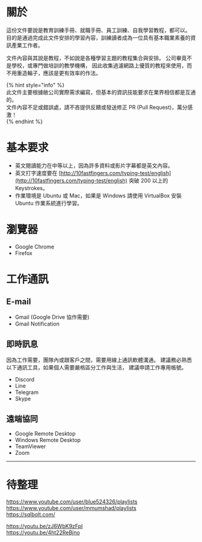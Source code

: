 # 關於

這份文件要說是教育訓練手冊、就職手冊、員工訓練、自我學習教程，都可以。   
目的是通過完成此文件安排的學習內容，訓練讀者成為一位具有基本職業素養的資訊產業工作者。

文件內容與其說是教程，不如說是各種學習主題的教程集合與安排。
公司畢竟不是學校，或專門做培訓的教學機構，
因此收集過濾網路上優質的教程來使用，而不用重造輪子，應該是更有效率的作法。

{% hint style="info" %}   
此文件主要根據敝公司實際需求編寫，但基本的資訊技能要求在業界相信都是互通的。   
文件內容不足或錯誤處，請不吝提供反饋或發送修正 PR (Pull Request)，萬分感激！   
{% endhint %}   

# 基本要求

* 英文閱讀能力在中等以上，因為許多資料或影片字幕都是英文內容。
* 英文打字速度要在 [http://10fastfingers.com/typing-test/english](http://10fastfingers.com/typing-test/english) 突破 200 以上的 Keystrokes。
* 作業環境是 Ubuntu 或 Mac，如果是 Windows 請使用 VirtualBox 安裝 Ubuntu 作業系統進行學習。

# 瀏覽器

- Google Chrome
- Firefox

# 工作通訊

## E-mail

* Gmail (Google Drive 協作需要)
* Gmail Notification

## 即時訊息

因為工作需要，團隊內或跟客戶之間，需要用線上通訊軟體溝通。
建議務必熟悉以下通訊工具，如果個人需要嚴格區分工作與生活，
建議申請工作專用帳號。

* Discord
* Line
* Telegram
* Skype

## 遠端協同

* Google Remote Desktop
* Windows Remote Desktop
* TeamViewer
* Zoom

---

# 待整理

https://www.youtube.com/user/blue524326/playlists   
https://www.youtube.com/user/mmumshad/playlists   
https://sqlbolt.com/   

https://youtu.be/zJ6WbK9zFpI   
https://youtu.be/4ht22ReBjno   
